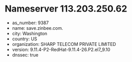 # Nameserver 113.203.250.62

* as_number: 9387
* name: save.zinbee.com.
* city: Washington
* country: US
* organization: SHARP TELECOM PRIVATE LIMITED
* version: 9.11.4-P2-RedHat-9.11.4-26.P2.el7_9.10
* dnssec: true
